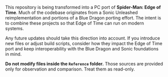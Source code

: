 This repository is being transformed into a PC port of **Spider-Man: Edge of Time**. Much of the codebase originates from a Sonic Unleashed reimplementation and portions of a Blue Dragon porting effort. The intent is to combine these projects so that Edge of Time can run on modern systems.

Any future updates should take this direction into account. If you introduce new files or adjust build scripts, consider how they impact the Edge of Time port and keep interoperability with the Blue Dragon and Sonic foundations in mind.

**Do not modify files inside the `Reference` folder.** Those sources are provided only for observation and comparison. Treat them as read-only.
